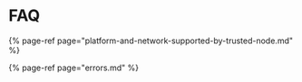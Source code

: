 # FAQ

{% page-ref page="platform-and-network-supported-by-trusted-node.md" %}

{% page-ref page="errors.md" %}



